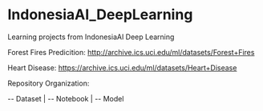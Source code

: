 # IndonesiaAI_DeepLearning

Learning projects from IndonesiaAI Deep Learning

Forest Fires Predicition:
http://archive.ics.uci.edu/ml/datasets/Forest+Fires

Heart Disease:
https://archive.ics.uci.edu/ml/datasets/Heart+Disease



Repository Organization:

-- Dataset
|
-- Notebook
	|
	-- Model
